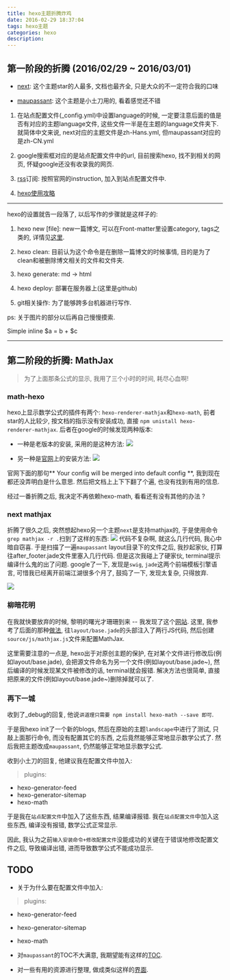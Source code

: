 ```yaml
---
title: hexo主题折腾炸鸡
date: 2016-02-29 18:37:04
tags: hexo主题
categories: hexo
description:
---
```


<!-- toc -->

## 第一阶段的折腾 (2016/02/29 ~ 2016/03/01)

- [next](https://github.com/iissnan/hexo-theme-next):  这个主题star的人最多, 文档也最齐全, 只是大众的不一定符合我的口味

- [maupassant](https://github.com/tufu9441/maupassant-hexo): 这个主题是小土刀用的, 看着感觉还不错

1. 在站点配置文件(_config.yml)中设置language的时候, 一定要注意后面的值是否有对应的主题language文件, 这些文件一半是在主题的language文件夹下. 就简体中文来说, next对应的主题文件是zh-Hans.yml, 但maupassant对应的是zh-CN.yml

2. google搜索框对应的是站点配置文件中的url, 目前搜索hexo, 找不到相关的网页, 怀疑google还没有收录我的网页.

3. [rss](https://github.com/hexojs/hexo-generator-feed)订阅: 按照官网的instruction, 加入到站点配置文件中.

4. [hexo使用攻略](http://ijiaober.github.io/categories/hexo/)


_____________________________________________

hexo的设置就告一段落了, 以后写作的步骤就是这样子的:

1. hexo new [file]: new一篇博文, 可以在Front-matter里设置category, tags之类的, 详情见[这里](https://hexo.io/docs/front-matter.html).

2. hexo clean: 目前认为这个命令是在删除一篇博文的时候事情, 目的是为了clean和被删除博文相关的文件和文件夹.

3. hexo generate: md -> html

4. hexo deploy: 部署在服务器上(这里是github)

5. git相关操作: 为了能够跨多台机器进行写作.

ps: 关于图片的部分以后再自己慢慢摸索.

Simple inline $a = b + $c

----------------------------------------------------

## 第二阶段的折腾: MathJax

> 为了上面那条公式的显示, 我用了三个小时的时间, 耗尽心血啊!

### math-hexo

hexo上显示数学公式的插件有两个: `hexo-renderer-mathjax`和`hexo-math`, 前者star的人比较少, 按文档的指示没有安装成功, 直接 `npm unistall hexo-renderer-mathjax`. 后者在google的时候发现两种版本:

- 一种是老版本的安装, 采用的是这种方法:
![](/images/2.png)

- 另一种是[官网](https://github.com/akfish/hexo-math#migration-note)上的安装方法:
![](/images/3.png)

官网下面的那句** Your config will be merged into default config **, 我到现在都还没弄明白是什么意思. 然后把文档上上下下翻了个遍, 也没有找到有用的信息.

经过一番折腾之后, 我决定不再依赖hexo-math, 看看还有没有其他的办法 ?

### next mathjax

折腾了很久之后, 突然想起hexo另一个主题`next`是支持mathjax的, 于是使用命令`grep mathjax -r .`扫到了这样的东西:
![](/images/4.png)
代码不复杂啊, 就这么几行代码, 我心中暗自窃喜. 于是扫描了一遍`maupassant` layout目录下的文件之后, 我抄起家伙, 打算往after_footer.jade文件里塞入几行代码. 但是这次我碰上了硬家伙, terminal提示编译什么鬼的出了问题. google了一下, 发现是`swig`, `jade`这两个前端模板引擎语言, 可惜我已经离开前端江湖很多个月了, 鼓捣了一下, 发现太复杂, 只得放弃.

![](/images/5.png)

### 柳暗花明

在我就快要放弃的时候, 黎明的曙光才珊珊到来 -- 我发现了这个[网站](http://t.tiany.me/2015/12/08/hexo-config/). 这里, 我参考了后面的那种[做法](https://github.com/tiany/maupassant-hexo/commit/fd8319fbf9a5f0936ad3348132e41d5c2d5a8215#diff-71257dade4be9be31d2d24b3c2d8a0ea), 往`layout/base.jade`的头部注入了两行JS代码, 然后创建`source/js/mathjax.js`文件来配置MathJax.

这里需要注意的一点是, hexo出于对原创主题的保护, 在对某个文件进行修改后(例如layout/base.jade), 会把源文件命名为另一个文件(例如layout/base.jade~), 然后编译的时候发现某文件被修改的话, terminal就会报错. 解决方法也很简单, 直接把原来的文件(例如layout/base.jade~)删除掉就可以了.


### 再下一城

收到了_debug的回复, 他说`讲道理只需要 npm install hexo-math --save 即可`.

于是我hexo init了一个新的blogs, 然后在原始的主题`landscape`中进行了测试, 只敲上面那行命令, 而没有配置其它的东西, 之后竟然能够正常地显示数学公式了.
然后我把主题改成`maupassant`, 仍然能够正常地显示数学公式.

收到小土刀的回复, 他建议我在配置文件中加入:

> plugins:
- hexo-generator-feed
- hexo-generator-sitemap
- hexo-math

于是我在`站点配置文件`中加入了这些东西, 结果编译报错. 我在`站点配置文件`中加入这些东西, 编译没有报错, 数学公式正常显示.

因此, 我认为之前`输入安装命令+修改配置文件`没能成功的关键在于错误地修改配置文件之后, 导致编译出错, 进而导致数学公式不能成功显示.


## TODO

- 关于为什么要在配置文件中加入:

> plugins:
- hexo-generator-feed
- hexo-generator-sitemap
- hexo-math

- 对`maupassant`的TOC不大满意, 我期望能有这样的[TOC](http://luuman.github.io/2016/02/28/MobileRotate/).

- 对一些有用的资源进行整理, 做成类似这样的[界面](http://luuman.github.io/FrontEndGuide/V1/index.html).
